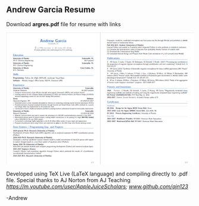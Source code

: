 ## Andrew Garcia Resume
Download **argres.pdf** file for resume with links

<img src="Figure.png" alt="drawing" width="1900"/>


Developed using TeX Live (LaTeX language) and compiling directly to .pdf file. Special thanks to AJ Norton from AJ Teaching *https://m.youtube.com/user/AppleJuiceScholars; www.github.com/ajn123*

-Andrew
